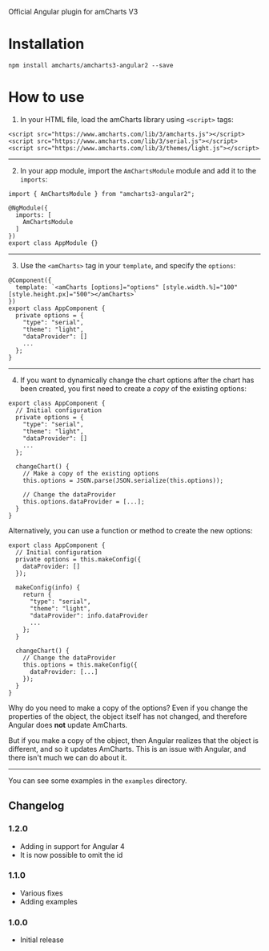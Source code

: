 Official Angular plugin for amCharts V3

Installation
============

```
npm install amcharts/amcharts3-angular2 --save
```

How to use
==========

1) In your HTML file, load the amCharts library using `<script>` tags:

```
<script src="https://www.amcharts.com/lib/3/amcharts.js"></script>
<script src="https://www.amcharts.com/lib/3/serial.js"></script>
<script src="https://www.amcharts.com/lib/3/themes/light.js"></script>
```

----

2) In your app module, import the `AmChartsModule` module and add it to the `imports`:

```
import { AmChartsModule } from "amcharts3-angular2";

@NgModule({
  imports: [
    AmChartsModule
  ]
})
export class AppModule {}
```

----

3) Use the `<amCharts>` tag in your `template`, and specify the `options`:

```
@Component({
  template: `<amCharts [options]="options" [style.width.%]="100" [style.height.px]="500"></amCharts>`
})
export class AppComponent {
  private options = {
    "type": "serial",
    "theme": "light",
    "dataProvider": []
    ...
  };
}
```

----

4) If you want to dynamically change the chart options after the chart has been created, you first need to create a *copy* of the existing options:

```
export class AppComponent {
  // Initial configuration
  private options = {
    "type": "serial",
    "theme": "light",
    "dataProvider": []
    ...
  };

  changeChart() {
    // Make a copy of the existing options
    this.options = JSON.parse(JSON.serialize(this.options));

    // Change the dataProvider
    this.options.dataProvider = [...];
  }
}
```

Alternatively, you can use a function or method to create the new options:

```
export class AppComponent {
  // Initial configuration
  private options = this.makeConfig({
    dataProvider: []
  });

  makeConfig(info) {
    return {
      "type": "serial",
      "theme": "light",
      "dataProvider": info.dataProvider
      ...
    };
  }

  changeChart() {
    // Change the dataProvider
    this.options = this.makeConfig({
      dataProvider: [...]
    });
  }
}
```

Why do you need to make a copy of the options? Even if you change the properties of the object, the object itself has not changed, and therefore Angular does **not** update AmCharts.

But if you make a copy of the object, then Angular realizes that the object is different, and so it updates AmCharts. This is an issue with Angular, and there isn't much we can do about it.

----

You can see some examples in the `examples` directory.

## Changelog

### 1.2.0
* Adding in support for Angular 4
* It is now possible to omit the id

### 1.1.0
* Various fixes
* Adding examples

### 1.0.0
* Initial release
